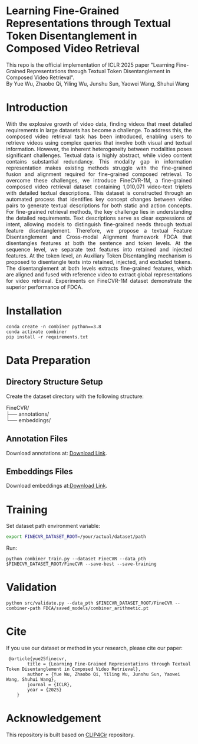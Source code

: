 # Learning Fine-Grained Representations through Textual Token Disentanglement in Composed Video Retrieval

This repo is the official implementation of ICLR 2025 paper "Learning Fine-Grained Representations through Textual Token Disentanglement in Composed Video Retrieval".
<br>
By Yue Wu, Zhaobo Qi, Yiling Wu, Junshu Sun, Yaowei Wang, Shuhui Wang

# Introduction

<p style="text-align:justify; text-justify:inter-ideograph;">
With the explosive growth of video data, finding videos that meet detailed requirements in large datasets has become a challenge. To address this, the composed video retrieval task has been introduced, enabling users to retrieve videos using complex queries that involve both visual and textual information. However, the inherent heterogeneity between modalities poses significant challenges. Textual data is highly abstract, while video content contains substantial redundancy. This modality gap in information representation makes existing methods struggle with the fine-grained fusion and alignment required for fine-grained composed retrieval. To overcome these challenges, we introduce FineCVR-1M, a fine-grained composed video retrieval dataset containing 1,010,071 video-text triplets with detailed textual descriptions. This dataset is constructed through an automated process that identifies key concept changes between video pairs to generate textual descriptions for both static and action concepts. For fine-grained retrieval methods, the key challenge lies in understanding the detailed requirements. Text descriptions serve as clear expressions of intent, allowing models to distinguish fine-grained needs through textual feature disentanglement. Therefore, we propose a textual Feature Disentanglement and Cross-modal Alignment framework FDCA that disentangles features at both the sentence and token levels. At the sequence level, we separate text features into retained and injected features. At the token level, an Auxiliary Token Disentangling mechanism is proposed to disentangle texts into retained, injected, and excluded tokens. The disentanglement at both levels extracts fine-grained features, which are aligned and fused with reference video to extract global representations for video retrieval. Experiments on FineCVR-1M dataset demonstrate the superior performance of FDCA.
</p>

# Installation

```
conda create -n combiner python==3.8
conda activate combiner
pip install -r requirements.txt
```

# Data Preparation

## Directory Structure Setup
Create the dataset directory with the following structure:

FineCVR/<br>
├── annotations/<br>
└── embeddings/<br>

## Annotation Files

Download annotations at: [Download Link](https://drive.google.com/drive/folders/1SneQu9pUhvWmehGxn_Y8YB0JGaa-XfAv?usp=drive_link).

## Embeddings Files

Download embeddings at:[Download Link](https://drive.google.com/drive/folders/1m6zM0udCj8LThWsiMAtsQBFEWAmMucTI?usp=drive_link).

# Training
Set dataset path environment variable:
```bash
export FINECVR_DATASET_ROOT=/your/actual/dataset/path
```
Run:
```
python combiner_train.py --dataset FineCVR --data_pth $FINECVR_DATASET_ROOT/FineCVR --save-best --save-training
```

# Validation
```
python src/validate.py --data_pth $FINECVR_DATASET_ROOT/FineCVR --combiner-path FDCA/saved_models/combiner_arithmetic.pt 
```


# Cite

If you use our dataset or method in your research, please cite our paper:
```
 @article{yue25finecvr,
        title = {Learning Fine-Grained Representations through Textual Token Disentanglement in Composed Video Retrieval},
        author = {Yue Wu, Zhaobo Qi, Yiling Wu, Junshu Sun, Yaowei Wang, Shuhui Wang},
        journal = {ICLR},
        year = {2025}
    }
```

# Acknowledgement
This repository is built based on [CLIP4Cir](https://github.com/ABaldrati/CLIP4Cir) repository.
